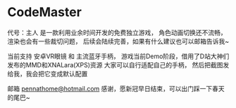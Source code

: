 # CodeMaster

代号：主人 
是一款利用业余时间开发的免费独立游戏，
角色动画切换还不流畅，渲染也会有一些裁切问题，
后续会陆续完善，如果有什么建议也可以邮箱告诉我~

当前支持 安卓VR眼镜 和 主流蓝牙手柄，
游戏当前Demo阶段，借用了D站大神们发布的MMD和XNALara(XPS)资源
大家可以自行适配自己的手柄，
然后把截图发给我，我会把它变成默认配置

邮箱 pennathome@hotmail.com
感谢，愿新冠早日结束，可以出门踩一下春天的尾巴~
